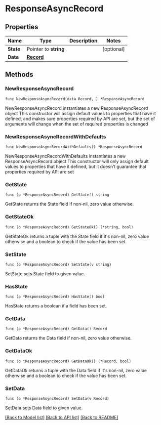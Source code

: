 # ResponseAsyncRecord

## Properties

Name | Type | Description | Notes
------------ | ------------- | ------------- | -------------
**State** | Pointer to **string** |  | [optional] 
**Data** | [**Record**](Record.md) |  | 

## Methods

### NewResponseAsyncRecord

`func NewResponseAsyncRecord(data Record, ) *ResponseAsyncRecord`

NewResponseAsyncRecord instantiates a new ResponseAsyncRecord object
This constructor will assign default values to properties that have it defined,
and makes sure properties required by API are set, but the set of arguments
will change when the set of required properties is changed

### NewResponseAsyncRecordWithDefaults

`func NewResponseAsyncRecordWithDefaults() *ResponseAsyncRecord`

NewResponseAsyncRecordWithDefaults instantiates a new ResponseAsyncRecord object
This constructor will only assign default values to properties that have it defined,
but it doesn't guarantee that properties required by API are set

### GetState

`func (o *ResponseAsyncRecord) GetState() string`

GetState returns the State field if non-nil, zero value otherwise.

### GetStateOk

`func (o *ResponseAsyncRecord) GetStateOk() (*string, bool)`

GetStateOk returns a tuple with the State field if it's non-nil, zero value otherwise
and a boolean to check if the value has been set.

### SetState

`func (o *ResponseAsyncRecord) SetState(v string)`

SetState sets State field to given value.

### HasState

`func (o *ResponseAsyncRecord) HasState() bool`

HasState returns a boolean if a field has been set.

### GetData

`func (o *ResponseAsyncRecord) GetData() Record`

GetData returns the Data field if non-nil, zero value otherwise.

### GetDataOk

`func (o *ResponseAsyncRecord) GetDataOk() (*Record, bool)`

GetDataOk returns a tuple with the Data field if it's non-nil, zero value otherwise
and a boolean to check if the value has been set.

### SetData

`func (o *ResponseAsyncRecord) SetData(v Record)`

SetData sets Data field to given value.



[[Back to Model list]](../README.md#documentation-for-models) [[Back to API list]](../README.md#documentation-for-api-endpoints) [[Back to README]](../README.md)



